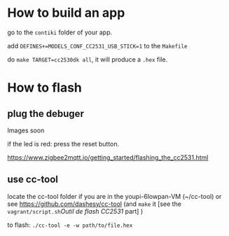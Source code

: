 # How to build an app

go to the `contiki` folder of your app.

add `DEFINES+=MODELS_CONF_CC2531_USB_STICK=1` to the `Makefile`

do `make TARGET=cc2530dk all`, it will produce a `.hex` file.

# How to flash

## plug the debuger

Images soon

if the led is red: press the reset button.

https://www.zigbee2mqtt.io/getting_started/flashing_the_cc2531.html

## use cc-tool

locate the cc-tool folder if you are in the youpi-6lowpan-VM (~/cc-tool) or see https://github.com/dashesy/cc-tool (and `make` it [see the `vagrant/script.sh`_Outil de flash CC2531_ part] )

to flash: `./cc-tool -e -w path/to/file.hex`
